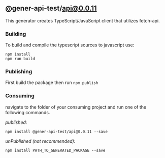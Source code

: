 ## @gener-api-test/api@0.0.11

This generator creates TypeScript/JavaScript client that utilizes fetch-api.

### Building

To build and compile the typescript sources to javascript use:
```
npm install
npm run build
```

### Publishing

First build the package then run ```npm publish```

### Consuming

navigate to the folder of your consuming project and run one of the following commands.

_published:_

```
npm install @gener-api-test/api@0.0.11 --save
```

_unPublished (not recommended):_

```
npm install PATH_TO_GENERATED_PACKAGE --save
